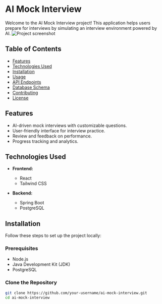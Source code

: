 # AI Mock Interview

Welcome to the AI Mock Interview project! This application helps users prepare for interviews by simulating an interview environment powered by AI.
![Project screenshot](./frontend/assets/screen.png)


## Table of Contents

- [Features](#features)
- [Technologies Used](#technologies-used)
- [Installation](#installation)
- [Usage](#usage)
- [API Endpoints](#api-endpoints)
- [Database Schema](#database-schema)
- [Contributing](#contributing)
- [License](#license)

## Features

- AI-driven mock interviews with customizable questions.
- User-friendly interface for interview practice.
- Review and feedback on performance.
- Progress tracking and analytics.

## Technologies Used

- **Frontend:** 
  - React
  - Tailwind CSS

- **Backend:**
  - Spring Boot
  - PostgreSQL

## Installation

Follow these steps to set up the project locally:

### Prerequisites

- Node.js
- Java Development Kit (JDK)
- PostgreSQL

### Clone the Repository

```bash
git clone https://github.com/your-username/ai-mock-interview.git
cd ai-mock-interview
